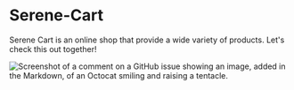 # Serene-Cart
Serene Cart is an online shop that provide a wide variety of products. Let's check this out together!

![Screenshot of a comment on a GitHub issue showing an image, added in the Markdown, of an Octocat smiling and raising a tentacle.](https://codewizard-01/Online-Shop/SerreneShop.png)
